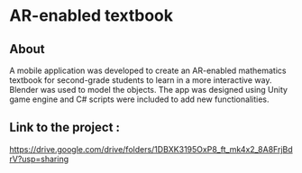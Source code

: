 # AR-enabled textbook

## About 
A mobile application was developed to create an AR-enabled mathematics textbook for second-grade students to learn in a more interactive way. Blender was used to model the objects. The app was designed using Unity game engine and C# scripts were included to add new functionalities. 

## Link to the project : 
https://drive.google.com/drive/folders/1DBXK3195OxP8_ft_mk4x2_8A8FrjBdrV?usp=sharing
